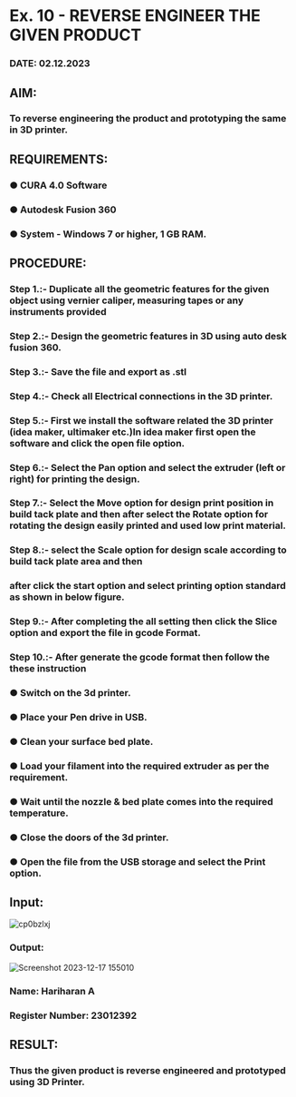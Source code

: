# Ex. 10 - REVERSE ENGINEER THE GIVEN PRODUCT

### DATE: 02.12.2023

## AIM: 
### To reverse engineering the product and prototyping the same in 3D printer.

## REQUIREMENTS:
### ●	CURA 4.0 Software
### ●	 Autodesk Fusion 360
### ●	 System - Windows 7 or higher, 1 GB RAM.

## PROCEDURE:
### Step 1.:- Duplicate all the geometric features for the given object using vernier caliper, measuring tapes or any instruments provided
### Step 2.:- Design the geometric features in 3D using auto desk fusion 360.
### Step 3.:- Save the file and export as .stl
### Step 4.:- Check all Electrical connections in the 3D printer.
### Step 5.:- First we install the software related the 3D printer (idea maker, ultimaker etc.)In idea maker first open the software and click the open file option.
### Step 6.:- Select the Pan option and select the extruder (left or right) for printing the design.
### Step 7.:- Select the Move option for design print position in build tack plate and then after select the Rotate option for rotating the design easily printed and used low print material.
### Step 8.:- select the Scale option for design scale according to build tack plate area and then
### after click the start option and select printing option standard as shown in below figure.
### Step 9.:- After completing the all setting then click the Slice option and export the file in gcode Format.
### Step 10.:- After generate the gcode format then follow the these instruction 
  ###   ●	Switch on the 3d printer.
  ###   ●	Place your Pen drive in USB.
  ###   ●	Clean your surface bed plate.
  ###   ●	Load your filament into the required extruder as per the requirement.
  ###   ●	Wait until the nozzle & bed plate comes into the required temperature.
  ###   ●	Close the doors of the 3d printer.
  ###   ●	Open the file from the USB storage and select the Print option.

## Input:
![cp0bzlxj](https://github.com/Sellakumar1987/Ex.-10---REVERSE-ENGINEER-THE-GIVEN-PRODUCT/assets/144980130/1d29e6a9-e285-459b-b226-07d1aa9bd4ed)

### Output:
![Screenshot 2023-12-17 155010](https://github.com/Sellakumar1987/Ex.-10---REVERSE-ENGINEER-THE-GIVEN-PRODUCT/assets/144980130/e7a71569-a158-4a89-9969-09673f6f2056)



### Name: Hariharan A
### Register Number: 23012392

## RESULT:
###   Thus the given product is reverse engineered and prototyped using 3D Printer.
